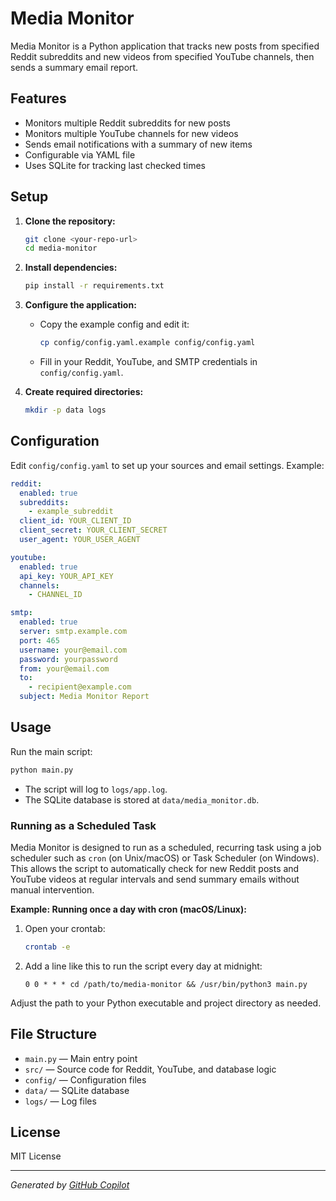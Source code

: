 # Media Monitor

Media Monitor is a Python application that tracks new posts from specified Reddit subreddits and new videos from specified YouTube channels, then sends a summary email report.

## Features

- Monitors multiple Reddit subreddits for new posts
- Monitors multiple YouTube channels for new videos
- Sends email notifications with a summary of new items
- Configurable via YAML file
- Uses SQLite for tracking last checked times

## Setup

1. **Clone the repository:**
   ```bash
   git clone <your-repo-url>
   cd media-monitor
   ```

2. **Install dependencies:**
   ```bash
   pip install -r requirements.txt
   ```

3. **Configure the application:**
   - Copy the example config and edit it:
     ```bash
     cp config/config.yaml.example config/config.yaml
     ```
   - Fill in your Reddit, YouTube, and SMTP credentials in `config/config.yaml`.

4. **Create required directories:**
   ```bash
   mkdir -p data logs
   ```

## Configuration

Edit `config/config.yaml` to set up your sources and email settings. Example:

```yaml
reddit:
  enabled: true
  subreddits:
    - example_subreddit
  client_id: YOUR_CLIENT_ID
  client_secret: YOUR_CLIENT_SECRET
  user_agent: YOUR_USER_AGENT

youtube:
  enabled: true
  api_key: YOUR_API_KEY
  channels:
    - CHANNEL_ID

smtp:
  enabled: true
  server: smtp.example.com
  port: 465
  username: your@email.com
  password: yourpassword
  from: your@email.com
  to:
    - recipient@example.com
  subject: Media Monitor Report
```

## Usage

Run the main script:

```bash
python main.py
```

- The script will log to `logs/app.log`.
- The SQLite database is stored at `data/media_monitor.db`.

### Running as a Scheduled Task

Media Monitor is designed to run as a scheduled, recurring task using a job scheduler such as `cron` (on Unix/macOS) or Task Scheduler (on Windows). This allows the script to automatically check for new Reddit posts and YouTube videos at regular intervals and send summary emails without manual intervention.

**Example: Running once a day with cron (macOS/Linux):**

1. Open your crontab:
   ```bash
   crontab -e
   ```
2. Add a line like this to run the script every day at midnight:
   ```
   0 0 * * * cd /path/to/media-monitor && /usr/bin/python3 main.py
   ```

Adjust the path to your Python executable and project directory as needed.

## File Structure

- `main.py` — Main entry point
- `src/` — Source code for Reddit, YouTube, and database logic
- `config/` — Configuration files
- `data/` — SQLite database
- `logs/` — Log files

## License

MIT License

---

*Generated by [GitHub Copilot](https://github.com/features/copilot)*